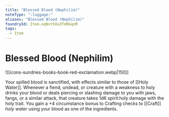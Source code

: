 ```yaml
---
title: "Blessed Blood (Nephilim)"
noteType: ":luggage:"
aliases: "Blessed Blood (Nephilim)"
foundryId: Item.oqNvt5Ou3TmRGqnM
tags:
  - Item
---
```


# Blessed Blood (Nephilim)
![[icons-sundries-books-book-red-exclamation.webp|150]]

Your spilled blood is sanctified, with effects similar to those of [[Holy Water]]. Whenever a fiend, undead, or creature with a weakness to holy drinks your blood or deals piercing or slashing damage to you with jaws, fangs, or a similar attack, that creature takes 1d6 spirit:holy damage with the holy trait. You gain a +4 circumstance bonus to Crafting checks to [[Craft]] _holy water_ using your blood as one of the ingredients.
